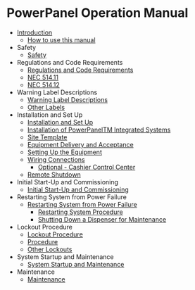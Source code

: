 # PowerPanel Operation Manual

-   [Introduction](introduction.md)
    -   [How to use this manual](how%20to%20use%20this%20manual.md)
-   Safety
    -   [Safety](safety.md)
-   Regulations and Code Requirements
    -   [Regulations and Code Requirements](regulations_and_code_requirements.md)
    -   [NEC 514.11](nec_514_11.md)
    -   [NEC 514.12](nec_514_12.md)
-   Warning Label Descriptions
    -   [Warning Label Descriptions](warning_label_descriptions.md)
    -   [Other Labels](other_labels.md)
-   Installation and Set Up
    -   [Installation and Set Up](installation_and_set_up.md)
    -   [Installation of PowerPanelTM Integrated Systems](installation_of_powerpanel_integrated_systems.md)
    -   [Site Template](site_template.md)
    -   [Equipment Delivery and Acceptance](equipment_delivery_and_acceptance.md)
    -   [Setting Up the Equipment](setting_up_the_equipment.md)
    -   [Wiring Connections](wiring_connections.md)
        -   [Optional - Cashier Control Center](optional_cashier_control_center.md)
    -   [Remote Shutdown](remote_shutdown.md)
-   Initial Start-Up and Commissioning
    -   [Initial Start-Up and Commissioning](initial_start_up_and_commissioning.md)
-   Restarting System from Power Failure
    -   [Restarting System from Power Failure](restarting_system_from_power_failure.md)
        -   [Restarting System Procedure](restarting_system_procedure.md)
        -   [Shutting Down a Dispenser for Maintenance](Shutting%20down%20a%20dispenser%20for%20maintenance.md)
-   Lockout Procedure
    -   [Lockout Procedure](lockout_procedure.md)
    -   [Procedure](procedure.md)
    -   [Other Lockouts](other_lockouts.md)
-   System Startup and Maintenance
    -   [System Startup and Maintenance](system_startup_and_maintenance.md)
-   Maintenance
    -   [Maintenance](maintenance.md)

